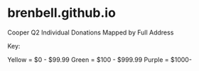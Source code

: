 # brenbell.github.io

Cooper Q2 Individual Donations Mapped by Full Address

Key: 

Yellow = $0 - $99.99
Green = $100 - $999.99
Purple = $1000-
